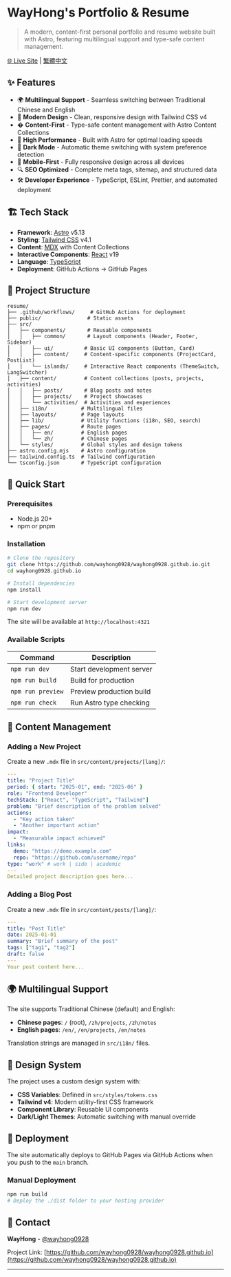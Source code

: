 # WayHong's Portfolio & Resume

> A modern, content-first personal portfolio and resume website built with Astro, featuring multilingual support and type-safe content management.

[🌐 Live Site](https://wayhong0928.github.io) | [繁體中文](./README.zh.md)

## ✨ Features

- 🌍 **Multilingual Support** - Seamless switching between Traditional Chinese and English
- 🎨 **Modern Design** - Clean, responsive design with Tailwind CSS v4
- � **Content-First** - Type-safe content management with Astro Content Collections
- 🚀 **High Performance** - Built with Astro for optimal loading speeds
- 🌙 **Dark Mode** - Automatic theme switching with system preference detection
- 📱 **Mobile-First** - Fully responsive design across all devices
- 🔍 **SEO Optimized** - Complete meta tags, sitemap, and structured data
- 🛠️ **Developer Experience** - TypeScript, ESLint, Prettier, and automated deployment

## 🏗️ Tech Stack

- **Framework**: [Astro](https://astro.build) v5.13
- **Styling**: [Tailwind CSS](https://tailwindcss.com) v4.1
- **Content**: [MDX](https://mdxjs.com) with Content Collections
- **Interactive Components**: [React](https://react.dev) v19
- **Language**: [TypeScript](https://typescriptlang.org)
- **Deployment**: GitHub Actions → GitHub Pages

## 📁 Project Structure

```text
resume/
├── .github/workflows/     # GitHub Actions for deployment
├── public/               # Static assets
├── src/
│   ├── components/       # Reusable components
│   │   ├── common/       # Layout components (Header, Footer, Sidebar)
│   │   ├── ui/          # Basic UI components (Button, Card)
│   │   ├── content/     # Content-specific components (ProjectCard, PostList)
│   │   └── islands/     # Interactive React components (ThemeSwitch, LangSwitcher)
│   ├── content/         # Content collections (posts, projects, activities)
│   │   ├── posts/       # Blog posts and notes
│   │   ├── projects/    # Project showcases
│   │   └── activities/  # Activities and experiences
│   ├── i18n/           # Multilingual files
│   ├── layouts/        # Page layouts
│   ├── lib/            # Utility functions (i18n, SEO, search)
│   ├── pages/          # Route pages
│   │   ├── en/         # English pages
│   │   └── zh/         # Chinese pages
│   └── styles/         # Global styles and design tokens
├── astro.config.mjs    # Astro configuration
├── tailwind.config.ts  # Tailwind configuration
└── tsconfig.json       # TypeScript configuration
```

## 🚀 Quick Start

### Prerequisites

- Node.js 20+
- npm or pnpm

### Installation

```bash
# Clone the repository
git clone https://github.com/wayhong0928/wayhong0928.github.io.git
cd wayhong0928.github.io

# Install dependencies
npm install

# Start development server
npm run dev
```

The site will be available at `http://localhost:4321`

### Available Scripts

| Command           | Description              |
| ----------------- | ------------------------ |
| `npm run dev`     | Start development server |
| `npm run build`   | Build for production     |
| `npm run preview` | Preview production build |
| `npm run check`   | Run Astro type checking  |

## 📝 Content Management

### Adding a New Project

Create a new `.mdx` file in `src/content/projects/[lang]/`:

```yaml
---
title: "Project Title"
period: { start: "2025-01", end: "2025-06" }
role: "Frontend Developer"
techStack: ["React", "TypeScript", "Tailwind"]
problem: "Brief description of the problem solved"
actions:
  - "Key action taken"
  - "Another important action"
impact:
  - "Measurable impact achieved"
links:
  demo: "https://demo.example.com"
  repo: "https://github.com/username/repo"
type: "work" # work | side | academic
---
Detailed project description goes here...
```

### Adding a Blog Post

Create a new `.mdx` file in `src/content/posts/[lang]/`:

```yaml
---
title: "Post Title"
date: 2025-01-01
summary: "Brief summary of the post"
tags: ["tag1", "tag2"]
draft: false
---
Your post content here...
```

## 🌍 Multilingual Support

The site supports Traditional Chinese (default) and English:

- **Chinese pages**: `/` (root), `/zh/projects`, `/zh/notes`
- **English pages**: `/en/`, `/en/projects`, `/en/notes`

Translation strings are managed in `src/i18n/` files.

## 🎨 Design System

The project uses a custom design system with:

- **CSS Variables**: Defined in `src/styles/tokens.css`
- **Tailwind v4**: Modern utility-first CSS framework
- **Component Library**: Reusable UI components
- **Dark/Light Themes**: Automatic switching with manual override

## 🚀 Deployment

The site automatically deploys to GitHub Pages via GitHub Actions when you push to the `main` branch.

### Manual Deployment

```bash
npm run build
# Deploy the ./dist folder to your hosting provider
```

## 📧 Contact

**WayHong** - [@wayhong0928](https://github.com/wayhong0928)

Project Link: [https://github.com/wayhong0928/wayhong0928.github.io](https://github.com/wayhong0928/wayhong0928.github.io)

---

